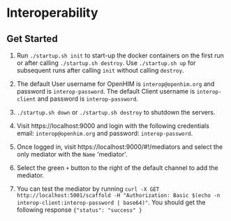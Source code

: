 # Interoperability

## Get Started

1. Run `./startup.sh init` to start-up the docker containers on the first run or after calling `./startup.sh destroy`. Use `./startup.sh up` for subsequent runs after calling `init` without calling `destroy`.

1. The default User username for OpenHIM is `interop@openhim.org` and password is `interop-password`. The default Client username is `interop-client` and password is `interop-password`.

1. `./startup.sh down` or `./startup.sh destroy` to shutdown the servers.

1. Visit https://localhost:9000 and login with the following credentials email: `interop@openhim.org` and password: `interop-password`.

1. Once logged in, visit https://localhost:9000/#!/mediators and select the only mediator with the `Name` 'mediator'.

1. Select the green `+` button to the right of the default channel to add the mediator.

1. You can test the mediator by running `curl -X GET http://localhost:5001/scaffold -H "Authorization: Basic $(echo -n interop-client:interop-password | base64)"`. You should get the following response `{"status": "success" }`